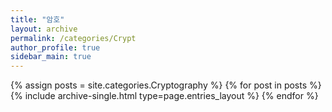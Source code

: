 ```yaml
---
title: "암호"
layout: archive
permalink: /categories/Crypt
author_profile: true
sidebar_main: true
---
```



{% assign posts = site.categories.Cryptography %}
{% for post in posts %} {% include archive-single.html type=page.entries_layout %} {% endfor %}
